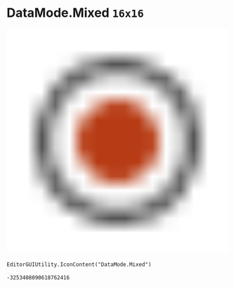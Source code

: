 # DataMode.Mixed `16x16`
<img src="/img/DataMode.Mixed.png" width=512 height=512>

``` CSharp
EditorGUIUtility.IconContent("DataMode.Mixed")
```
```
-3253408090618762416
```
